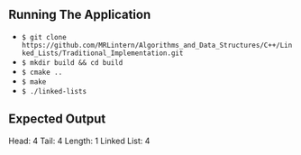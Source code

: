 ## Running The Application

* `$ git clone https://github.com/MRLintern/Algorithms_and_Data_Structures/C++/Linked_Lists/Traditional_Implementation.git`
* `$ mkdir build && cd build`
* `$ cmake ..`
* `$ make`
* `$ ./linked-lists`

## Expected Output

Head: 4
Tail: 4
Length: 1
Linked List:
4
